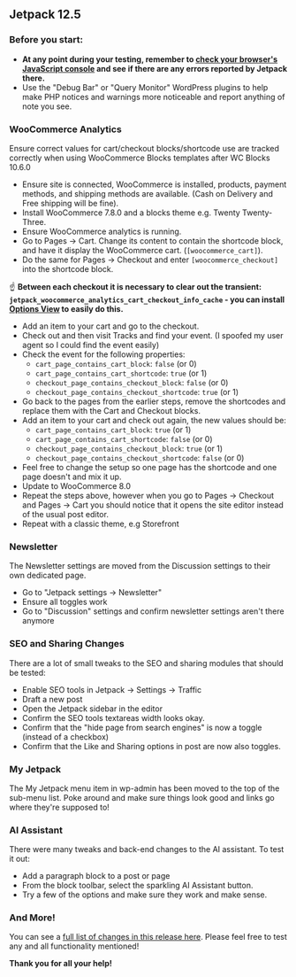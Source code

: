 ## Jetpack 12.5

### Before you start:

- **At any point during your testing, remember to [check your browser's JavaScript console](https://wordpress.org/support/article/using-your-browser-to-diagnose-javascript-errors/#step-3-diagnosis) and see if there are any errors reported by Jetpack there.**
- Use the "Debug Bar" or "Query Monitor" WordPress plugins to help make PHP notices and warnings more noticeable and report anything of note you see.

### WooCommerce Analytics

Ensure correct values for cart/checkout blocks/shortcode use are tracked correctly when using WooCommerce Blocks templates after WC Blocks 10.6.0
- Ensure site is connected, WooCommerce is installed, products, payment methods, and shipping methods are available. (Cash on Delivery and Free shipping will be fine).
- Install WooCommerce 7.8.0 and a blocks theme e.g. Twenty Twenty-Three.
- Ensure WooCommerce analytics is running.
- Go to Pages -> Cart. Change its content to contain the shortcode block, and have it display the WooCommerce cart. (`[woocommerce_cart]`).
- Do the same for Pages -> Checkout and enter `[woocommerce_checkout]` into the shortcode block.

☝️ **Between each checkout it is necessary to clear out the transient: `jetpack_woocommerce_analytics_cart_checkout_info_cache` - you can install [Options View](https://wordpress.org/plugins/options-view/) to easily do this.**

- Add an item to your cart and go to the checkout.
- Check out and then visit Tracks and find your event. (I spoofed my user agent so I could find the event easily)
- Check the event for the following properties:
  - `cart_page_contains_cart_block`: `false` (or 0)
  - `cart_page_contains_cart_shortcode`: `true` (or 1)
  - `checkout_page_contains_checkout_block`: `false` (or 0)
  - `checkout_page_contains_checkout_shortcode`: `true` (or 1)
- Go back to the pages from the earlier steps, remove the shortcodes and replace them with the Cart and Checkout blocks.
- Add an item to your cart and check out again, the new values should be:
  - `cart_page_contains_cart_block`: `true` (or 1)
  - `cart_page_contains_cart_shortcode`: `false` (or 0)
  - `checkout_page_contains_checkout_block`: `true` (or 1)
  - `checkout_page_contains_checkout_shortcode`: `false` (or 0)
- Feel free to change the setup so one page has the shortcode and one page doesn't and mix it up.
- Update to WooCommerce 8.0
- Repeat the steps above, however when you go to Pages -> Checkout and Pages -> Cart you should notice that it opens the site editor instead of the usual post editor.
- Repeat with a classic theme, e.g Storefront

### Newsletter

The Newsletter settings are moved from the Discussion settings to their own dedicated page.
- Go to "Jetpack settings → Newsletter"
- Ensure all toggles work
- Go to "Discussion" settings and confirm newsletter settings aren't there anymore

### SEO and Sharing Changes

There are a lot of small tweaks to the SEO and sharing modules that should be tested:
* Enable SEO tools in Jetpack -> Settings -> Traffic
* Draft a new post
* Open the Jetpack sidebar in the editor
* Confirm the SEO tools textareas width looks okay.
* Confirm that the "hide page from search engines" is now a toggle (instead of a checkbox)
* Confirm that the Like and Sharing options in post are now also toggles.

### My Jetpack

The My Jetpack menu item in wp-admin has been moved to the top of the sub-menu list. Poke around and make sure things look good and links go where they're supposed to!

### AI Assistant

There were many tweaks and back-end changes to the AI assistant. To test it out: 
- Add a paragraph block to a post or page
- From the block toolbar, select the sparkling AI Assistant button.
- Try a few of the options and make sure they work and make sense.

### And More!

You can see a [full list of changes in this release here](https://github.com/Automattic/jetpack-production/blob/trunk/CHANGELOG.md). Please feel free to test any and all functionality mentioned!

**Thank you for all your help!**
